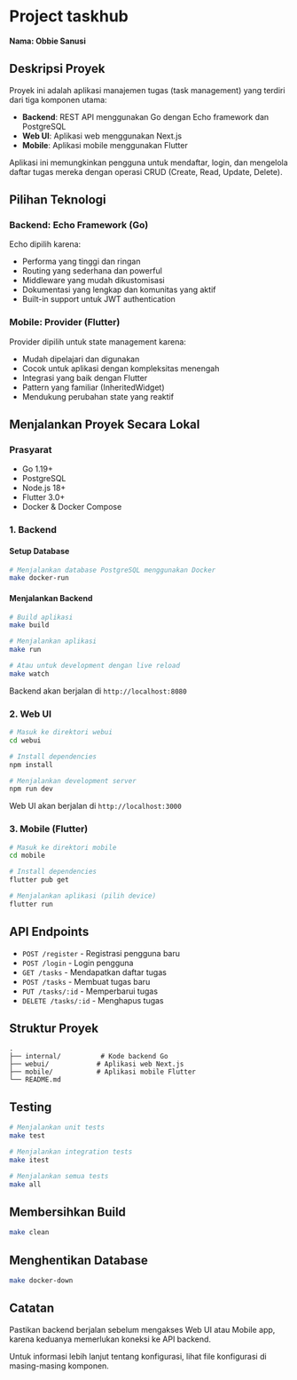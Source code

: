 # Project taskhub

**Nama: Obbie Sanusi**

## Deskripsi Proyek

Proyek ini adalah aplikasi manajemen tugas (task management) yang terdiri dari tiga komponen utama:
- **Backend**: REST API menggunakan Go dengan Echo framework dan PostgreSQL
- **Web UI**: Aplikasi web menggunakan Next.js
- **Mobile**: Aplikasi mobile menggunakan Flutter

Aplikasi ini memungkinkan pengguna untuk mendaftar, login, dan mengelola daftar tugas mereka dengan operasi CRUD (Create, Read, Update, Delete).

## Pilihan Teknologi

### Backend: Echo Framework (Go)
Echo dipilih karena:
- Performa yang tinggi dan ringan
- Routing yang sederhana dan powerful
- Middleware yang mudah dikustomisasi
- Dokumentasi yang lengkap dan komunitas yang aktif
- Built-in support untuk JWT authentication

### Mobile: Provider (Flutter)
Provider dipilih untuk state management karena:
- Mudah dipelajari dan digunakan
- Cocok untuk aplikasi dengan kompleksitas menengah
- Integrasi yang baik dengan Flutter
- Pattern yang familiar (InheritedWidget)
- Mendukung perubahan state yang reaktif

## Menjalankan Proyek Secara Lokal

### Prasyarat
- Go 1.19+
- PostgreSQL
- Node.js 18+
- Flutter 3.0+
- Docker & Docker Compose

### 1. Backend

#### Setup Database
```bash
# Menjalankan database PostgreSQL menggunakan Docker
make docker-run
```

#### Menjalankan Backend
```bash
# Build aplikasi
make build

# Menjalankan aplikasi
make run

# Atau untuk development dengan live reload
make watch
```

Backend akan berjalan di `http://localhost:8080`

### 2. Web UI

```bash
# Masuk ke direktori webui
cd webui

# Install dependencies
npm install

# Menjalankan development server
npm run dev
```

Web UI akan berjalan di `http://localhost:3000`

### 3. Mobile (Flutter)

```bash
# Masuk ke direktori mobile
cd mobile

# Install dependencies
flutter pub get

# Menjalankan aplikasi (pilih device)
flutter run
```

## API Endpoints

- `POST /register` - Registrasi pengguna baru
- `POST /login` - Login pengguna
- `GET /tasks` - Mendapatkan daftar tugas
- `POST /tasks` - Membuat tugas baru
- `PUT /tasks/:id` - Memperbarui tugas
- `DELETE /tasks/:id` - Menghapus tugas

## Struktur Proyek

```
.
├── internal/          # Kode backend Go
├── webui/            # Aplikasi web Next.js
├── mobile/           # Aplikasi mobile Flutter
└── README.md
```

## Testing

```bash
# Menjalankan unit tests
make test

# Menjalankan integration tests
make itest

# Menjalankan semua tests
make all
```

## Membersihkan Build

```bash
make clean
```

## Menghentikan Database

```bash
make docker-down
```

## Catatan

Pastikan backend berjalan sebelum mengakses Web UI atau Mobile app, karena keduanya memerlukan koneksi ke API backend.

Untuk informasi lebih lanjut tentang konfigurasi, lihat file konfigurasi di masing-masing komponen.
